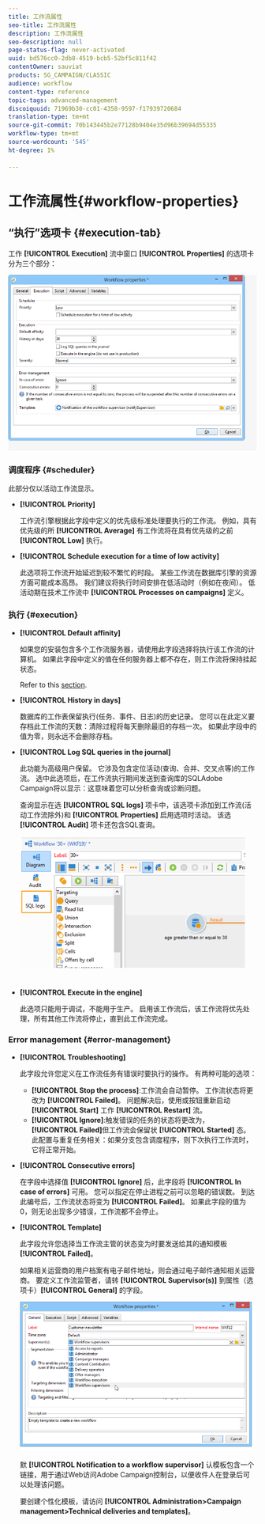 ```yaml
---
title: 工作流属性
seo-title: 工作流属性
description: 工作流属性
seo-description: null
page-status-flag: never-activated
uuid: bd576cc0-2db8-4519-bcb5-52bf5c811f42
contentOwner: sauviat
products: SG_CAMPAIGN/CLASSIC
audience: workflow
content-type: reference
topic-tags: advanced-management
discoiquuid: 71969b30-cc01-4358-9597-f17939720684
translation-type: tm+mt
source-git-commit: 70b143445b2e77128b9404e35d96b39694d55335
workflow-type: tm+mt
source-wordcount: '545'
ht-degree: 1%

---
```



# 工作流属性{#workflow-properties}

## “执行”选项卡 {#execution-tab}

工作 **[!UICONTROL Execution]** 流中窗口 **[!UICONTROL Properties]** 的选项卡分为三个部分：

![](assets/wf_execution_tab.png)

### 调度程序 {#scheduler}

此部分仅以活动工作流显示。

* **[!UICONTROL Priority]**

   工作流引擎根据此字段中定义的优先级标准处理要执行的工作流。 例如，具有优先级的所 **[!UICONTROL Average]** 有工作流将在具有优先级的之前 **[!UICONTROL Low]** 执行。

* **[!UICONTROL Schedule execution for a time of low activity]**

   此选项将工作流开始延迟到较不繁忙的时段。 某些工作流在数据库引擎的资源方面可能成本高昂。 我们建议将执行时间安排在低活动时（例如在夜间）。 低活动期在技术工作流中 **[!UICONTROL Processes on campaigns]** 定义。

### 执行 {#execution}

* **[!UICONTROL Default affinity]**

   如果您的安装包含多个工作流服务器，请使用此字段选择将执行该工作流的计算机。 如果此字段中定义的值在任何服务器上都不存在，则工作流将保持挂起状态。

   Refer to this [section](../../installation/using/configuring-campaign-server.md#high-availability-workflows-and-affinities).

* **[!UICONTROL History in days]**

   数据库的工作表保留执行(任务、事件、日志)的历史记录。 您可以在此定义要存档此工作流的天数：清除过程将每天删除最旧的存档一次。 如果此字段中的值为零，则永远不会删除存档。

* **[!UICONTROL Log SQL queries in the journal]**

   此功能为高级用户保留。 它涉及包含定位活动(查询、合并、交叉点等)的工作流。 选中此选项后，在工作流执行期间发送到查询库的SQLAdobe Campaign将以显示：这意味着您可以分析查询或诊断问题。

   查询显示在选 **[!UICONTROL SQL logs]** 项卡中，该选项卡添加到工作流(活动工作流除外)和 **[!UICONTROL Properties]** 启用选项时活动。 该选 **[!UICONTROL Audit]** 项卡还包含SQL查询。

   ![](assets/wf_tab_log_sql.png)

* **[!UICONTROL Execute in the engine]**

   此选项只能用于调试，不能用于生产。 启用该工作流后，该工作流将优先处理，所有其他工作流将停止，直到此工作流完成。

### Error management {#error-management}

* **[!UICONTROL Troubleshooting]**

   此字段允许您定义在工作流任务有错误时要执行的操作。 有两种可能的选项：

   * **[!UICONTROL Stop the process]**:工作流会自动暂停。 工作流状态将更改为 **[!UICONTROL Failed]**。 问题解决后，使用或按钮重新启动 **[!UICONTROL Start]** 工作 **[!UICONTROL Restart]** 流。
   * **[!UICONTROL Ignore]**:触发错误的任务的状态将更改为， **[!UICONTROL Failed]**&#x200B;但工作流会保留状 **[!UICONTROL Started]** 态。 此配置与重复任务相关：如果分支包含调度程序，则下次执行工作流时，它将正常开始。

* **[!UICONTROL Consecutive errors]**

   在字段中选择值 **[!UICONTROL Ignore]** 后，此字段将 **[!UICONTROL In case of errors]** 可用。 您可以指定在停止进程之前可以忽略的错误数。 到达此编号后，工作流状态将变为 **[!UICONTROL Failed]**。 如果此字段的值为0，则无论出现多少错误，工作流都不会停止。

* **[!UICONTROL Template]**

   此字段允许您选择当工作流主管的状态变为时要发送给其的通知模板 **[!UICONTROL Failed]**。

   如果相关运营商的用户档案有电子邮件地址，则会通过电子邮件通知相关运营商。 要定义工作流监管者，请转 **[!UICONTROL Supervisor(s)]** 到属性（选项卡）**[!UICONTROL General]** 的字段。

   ![](assets/wf-properties_select-supervisors.png)

   默 **[!UICONTROL Notification to a workflow supervisor]** 认模板包含一个链接，用于通过Web访问Adobe Campaign控制台，以便收件人在登录后可以处理该问题。

   要创建个性化模板，请访问 **[!UICONTROL Administration>Campaign management>Technical deliveries and templates]**。

